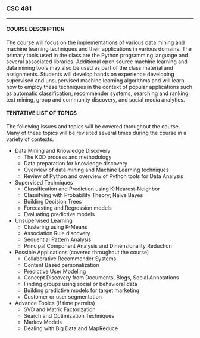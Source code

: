 ### CSC 481
***
#### COURSE DESCRIPTION

The course will focus on the implementations of various data mining and machine learning techniques and their applications in various domains. The primary tools used in the class are the Python programming language and several associated libraries. Additional open source machine learning and data mining tools may also be used as part of the class material and assignments. Students will develop hands on experience developing supervised and unsupervised machine learning algorithms and will learn how to employ these techniques in the context of popular applications such as automatic classification, recommender systems, searching and ranking, text mining, group and community discovery, and social media analytics.

#### TENTATIVE LIST OF TOPICS

The following issues and topics will be covered throughout the course. Many of these topics will be revisited several times during the course in a variety of contexts.

- Data Mining and Knowledge Discovery
  * The KDD process and methodology
  * Data preparation for knowledge discovery
  * Overview of data mining and Machine Learning techniques
  * Review of Python and overview of Python tools for Data Analysis
- Supervised Techniques
  * Classification and Prediction using K-Nearest-Neighbor
  * Classifying with Probability Theory; Naïve Bayes
  * Building Decision Trees
  * Forecasting and Regression models
  * Evaluating predictive models
- Unsupervised Learning
  * Clustering using K-Means
  * Association Rule discovery
  * Sequential Pattern Analysis
  * Principal Component Analysis and Dimensionality Reduction
- Possible Applications (covered throughout the course)
  * Collaborative Recommender Systems
  * Content Based personalization
  * Predictive User Modeling
  * Concept Discovery from Documents, Blogs, Social Annotations
  * Finding groups using social or behavioral data
  * Building predictive models for target marketing
  * Customer or user segmentation
- Advance Topics (if time permits)
  * SVD and Matrix Factorization
  * Search and Optimization Techniques
  * Markov Models
  * Dealing with Big Data and MapReduce
